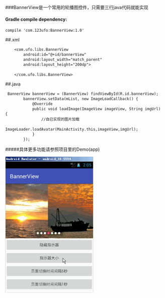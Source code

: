 ###BannerView是一个常用的轮播图控件，只需要三行java代码就能实现

#### Gradle compile dependency:
    compile 'com.123ufo:BannerView:1.0'

##.xml

        <com.ufo.libs.BannerView
            android:id="@+id/bannerView"
            android:layout_width="match_parent"
            android:layout_height="200dp">

        </com.ufo.libs.BannerView>


##.java


     BannerView bannerView = (BannerView) findViewById(R.id.bannerView);
            bannerView.setData(mList, new ImageLoadCallback() {
                @Override
                public void loadImage(ImageView imageView, String imgUrl) {
                    //自已实现的图片加载
                    ImageLoader.loadAvatar(MainActivity.this,imageView,imgUrl);
                }
            });


#####具体更多功能请参照项目里的Demo(app)

<img src="https://github.com/123ufo/BannerView/blob/master/screenshot/2.gif?raw=true" width="280"/>

